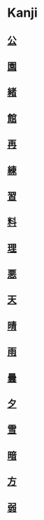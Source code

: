 # Kanji
## [公](../../Kanji/kanji-dict/公.md)
## [園](../../Kanji/kanji-dict/園.md)
## [緒](../../Kanji/kanji-dict/緒.md)
## [館](../../Kanji/kanji-dict/館.md)
## [再](../../Kanji/kanji-dict/再.md)
## [練](../../Kanji/kanji-dict/練.md)
## [習](../../Kanji/kanji-dict/習.md)
## [料](../../Kanji/kanji-dict/料.md)
## [理](../../Kanji/kanji-dict/理.md)
## [悪](../../Kanji/kanji-dict/悪.md)
## [天](../../Kanji/kanji-dict/天.md)
## [晴](../../Kanji/kanji-dict/晴.md)
## [雨](../../Vocabulary/雨.md)
## [曇](../../Kanji/kanji-dict/曇.md)
## [夕](../../Kanji/kanji-dict/夕.md)
## [雪](../../Vocabulary/雪.md)
## [暗](../../Kanji/temp-kanji/暗.md)
## [方](../../Kanji/kanji-dict/方.md)
## [弱](../../Kanji/kanji-dict/弱.md)